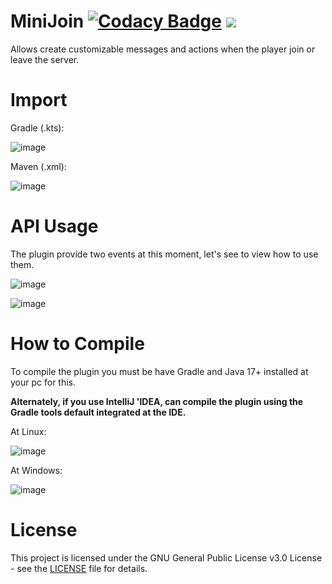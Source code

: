 # MiniJoin [![Codacy Badge](https://app.codacy.com/project/badge/Grade/509b6bfab79148f4a8f919a0ccb1c8b4)](https://www.codacy.com/gh/InitSync/MiniJoin/dashboard?utm_source=github.com&amp;utm_medium=referral&amp;utm_content=InitSync/MiniJoin&amp;utm_campaign=Badge_Grade) [![](https://jitpack.io/v/InitSync/MiniJoin.svg)](https://jitpack.io/#InitSync/MiniJoin)
Allows create customizable messages and actions when the player join or leave the server.

# Import
Gradle (.kts):
  
![image](https://user-images.githubusercontent.com/71404592/184992399-9dee2968-948c-4510-a69d-0d0ee089d102.png)

Maven (.xml):
  
![image](https://user-images.githubusercontent.com/71404592/184992245-c0095795-8bb5-45f2-a69f-0f30b873010d.png)

# API Usage
The plugin provide two events at this moment, let's see to view how to use them.

![image](https://user-images.githubusercontent.com/71404592/184992735-967c3eb8-9bce-4c92-8d82-eeb6272f1219.png)

![image](https://user-images.githubusercontent.com/71404592/184992781-8288cc07-5826-441e-ae41-f22cfa4dbcce.png)


# How to Compile
To compile the plugin you must be have Gradle and Java 17+ installed
at your pc for this.

**Alternately, if you use IntelliJ 'IDEA, can compile the plugin 
using the Gradle tools default integrated at the IDE.**

At Linux:

![image](https://user-images.githubusercontent.com/71404592/184979496-6f437df7-8e33-4940-8806-522c5eef9937.png)

At Windows:

![image](https://user-images.githubusercontent.com/71404592/184979627-4c007c0a-a731-4d48-a5b5-1d3fc4b6e08c.png)

# License
This project is licensed under the GNU General Public License v3.0 License - see the [LICENSE](LICENSE) file for details.
